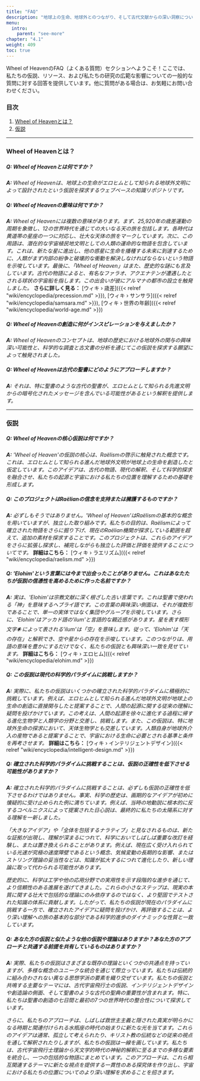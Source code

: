 ```yaml
---
title: "FAQ"
description: "地球上の生命、地球外とのつながり、そして古代文献からの深い洞察についての興味深い質問と回答を探求するWheel of HeavenのFAQページを探索しましょう。エロヒム仮説と人類史への影響の秘密を解き明かす時空を超えた旅へと私たちと一緒に出かけましょう。宇宙における私たちの位置についての知識と理解を求めるあなたの探求は、ここから始まります！"
menu:
  intro:
    parent: "see-more"
chapter: "4.1"
weight: 409
toc: true
---
```


Wheel of HeavenのFAQ（よくある質問）セクションへようこそ！ここでは、私たちの仮説、リソース、および私たちの研究の広範な影響についての一般的な質問に対する回答を提供しています。他に質問がある場合は、お気軽にお問い合わせください。

### 目次
1. [Wheel of Heavenとは？](#wheel-of-heavenとは)
2. [仮説](#仮説)

---

### Wheel of Heavenとは？

##### Q: Wheel of Heavenとは何ですか？
_**A:** Wheel of Heavenは、地球上の生命がエロヒムとして知られる地球外文明によって設計されたという仮説を探求するウェブベースの知識リポジトリです。_

##### Q: Wheel of Heavenの意味は何ですか？
_**A:** Wheel of Heavenには複数の意味があります。まず、25,920年の歳差運動の周期を象徴し、12の世界時代を通じての大いなる天の旅を包括します。各時代は黄道帯の星座の一つに対応し、壮大な天体の旅をマークしています。次に、この用語は、潜在的な宇宙植民地文明としての人類の運命的な物語を包含しています。これは、新たな星に進出し、他の惑星に生命を播種する未来に到達するために、人類がまず内部の紛争と破壊的な衝動を解決しなければならないという物語を示唆しています。最後に、「Wheel of Heaven」はまた、歴史的な謎にも言及しています。古代の物語によると、有名なファラオ、アクエナテンが遭遇したとされる球状の宇宙船を指します。この出会いが彼にアルマナの都市の設立を触発しました。_ **さらに詳しく見る：**  [ウィキ › 歳差]({{< relref "wiki/encyclopedia/precession.md" >}}), [ウィキ › サンサラ]({{< relref "wiki/encyclopedia/samsara.md" >}}), [ウィキ › 世界の年齢]({{< relref "wiki/encyclopedia/world-age.md" >}})

##### Q: Wheel of Heavenの創造に何がインスピレーションを与えましたか？
_**A:** Wheel of Heavenのコンセプトは、地球の歴史における地球外の関与の興味深い可能性と、科学的な調査と古文書の分析を通じてこの仮説を探求する願望によって触発されました。_

##### Q: Wheel of Heavenは古代の聖書にどのようにアプローチしますか？
_**A:** それは、特に聖書のような古代の聖書が、エロヒムとして知られる先進文明からの暗号化されたメッセージを含んでいる可能性があるという解釈を提供します。_

---

### 仮説

##### Q: Wheel of Heavenの核心仮説は何ですか？
_**A:** 'Wheel of Heaven'の仮説の核心は、Raëlismの啓示に触発された概念です。これは、エロヒムとして知られる進んだ地球外文明が地球上の生命を創造したと仮定しています。このアイデアは、古代の物語、現代の解釈、そして科学的探求を融合させ、私たちの起源と宇宙における私たちの位置を理解するための基礎を形成します。_

##### Q: このプロジェクトはRaëlianの信念を支持または擁護するものですか？
_**A:** 必ずしもそうではありません。'Wheel of Heaven'はRaëlismの基本的な概念を用いていますが、独立した取り組みです。私たちの目的は、Raëlismによって確立された物語をさらに掘り下げ、現在のRaëlian機関が探求している範囲を超えて、追加の素材を探求することです。このプロジェクトは、これらのアイデアをさらに拡張し探求し、補完しながらも独立した評価と評価を提供することについてです。_ **詳細はこちら：** [ウィキ  › ラエリズム]({{< relref "wiki/encyclopedia/raelism.md" >}})

##### Q: 'Elohim'という言葉には今まで出会ったことがありません。これはあなたたちが仮説の信憑性を高めるために作った名前ですか？
_**A:** 実は、'Elohim'は宗教文献に深く根ざした古い言葉です。これは聖書で使われる「神」を意味するヘブライ語です。この言葉の興味深い側面は、それが複数形であることで、単一の実体ではなく集団やグループを示唆しています。さらに、'Elohim'はアッカド語の'ilum'と言語的な親近感があります。星を表す楔形文字𒀭によって表される'ilum'は「空」を意味します。従って、'Elohim'は「天の存在」と解釈でき、空や星からの存在を示唆しています。このつながりは、用語の意味を豊かにするだけでなく、私たちの仮説とも興味深い一致を見せています。_ **詳細はこちら：** [ウィキ › エロヒム]({{< relref "wiki/encyclopedia/elohim.md" >}})

##### Q: この仮説は現代の科学的パラダイムに挑戦しますか？
_**A:** 実際に、私たちの仮説はいくつかの確立された科学的パラダイムに積極的に挑戦しています。例えば、エロヒムとして知られる進んだ地球外文明が地球上の生命の創造に直接関与したと提案することで、人間の起源に関する従来の理解に疑問を投げかけています。この考えは、人間の起源を徐々に進化する過程に帰する進化生物学と人類学の分野と交差し、挑戦します。また、この仮説は、特に地球外生命の探求において、天体生物学とも交差しています。人類自身が地球外介入の産物であると提案することで、宇宙における生命に必要とされる基準と条件を再考させます。_ **詳細はこちら：** [ウィキ › インテリジェントデザイン]({{< relref "wiki/encyclopedia/intelligent-design.md" >}})

##### Q: 確立された科学的パラダイムに挑戦することは、仮説の正確性を低下させる可能性がありますか？
_**A:** 確立された科学的パラダイムに挑戦することは、必ずしも仮説の正確性を低下させるわけではありません。事実、科学の歴史は、画期的なアイデアが初めに懐疑的に受け止められた例に満ちています。例えば、当時の地動説に根本的に反するコペルニクスによって提案された日心説は、最終的に私たちの太陽系に対する理解を一新しました。_

_「大きなアイデア」や「全体を包括するナラティブ」と見なされるものは、新たな証拠が出現し、理解が深まるにつれて、科学においてしばしば重要な改訂を経験し、または置き換えられることがあります。例えば、現在広く受け入れられている光速が究極の速度障壁であるという概念、気候変動の長期的な影響、またはストリング理論の妥当性などは、知識が拡大するにつれて進化したり、新しい理論に取って代わられる可能性があります。_

_歴史的に、科学は工学や他の応用分野での実用性を示す段階的な進歩を通じて、より信頼性のある進展を遂げてきました。これらの小さなステップは、現実の本質に関する壮大で包括的な理論にのみ依存するのではなく、より堅固でテストされた知識の体系に貢献します。したがって、私たちの仮説が現在のパラダイムに挑戦する一方で、確立されたアイデアに疑問を投げかけ、再評価することは、より深い理解への旅の基本的な部分である科学的進歩のダイナミックな性質と一致しています。_

##### Q: あなた方の仮説と似たような他の仮説や理論はありますか？あなた方のアプローチと共通する前提を共有しているものはありますか？
_**A:** 実際、私たちの仮説はさまざまな既存の理論といくつかの共通点を持っていますが、多様な概念のユニークな統合を通じて際立っています。私たちは伝統的に組み合わされない異なる思想学派の要素を織り交ぜています。私たちの仮説と共鳴する主要なテーマには、古代宇宙飛行士の仮説、インテリジェントデザインや創造論の側面、そして聖書のような古代の聖典の重要性が含まれます。特に、私たちは聖書の創造の七日間と最初の7つの世界時代の整合性について探求しています。_

_さらに、私たちのアプローチは、しばしば救世主主義と隠された真実が明らかになる時期と関連付けられる水瓶座の時代の始まりに新たな光を当てます。これらのアイデアは通常、孤立して考えられたり、キリスト教の伝統などの従来の視点を通して解釈されたりしますが、私たちの仮説は一線を画しています。私たちは、古代宇宙飛行士理論から天文学的時代の神秘的解釈に至るまでの多様な要素を統合し、一つの包括的な物語にまとめています。このアプローチは、これら相互関連するテーマに新たな視点を提供する一貫性のある探究体を作り出し、宇宙における私たちの位置についてのより深い理解を求めることを招きます。_
